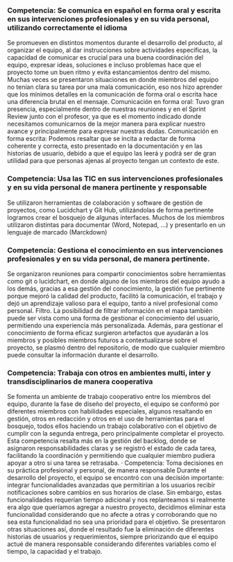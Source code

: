 ### Competencia: Se comunica en español en forma oral y escrita en sus intervenciones profesionales y en su vida personal, utilizando correctamente el idioma
Se promueven en distintos momentos durante el desarrollo del producto, al organizar el equipo, al dar instrucciones sobre actividades específicas, la capacidad de comunicar es crucial para una buena coordinación del equipo, expresar ideas, soluciones e incluso problemas hace que el proyecto tome un buen ritmo y evita estancamientos dentro del mismo. Muchas veces se presentaron situaciones en donde miembros del equipo no tenían clara su tarea por una mala comunicación, eso nos hizo aprender que los mínimos detalles en la comunicación de forma oral o escrita hace una diferencia brutal en el mensaje.
Comunicación en forma oral:
 Tuvo gran presencia, especialmente dentro de nuestras reuniones y en el Sprint Review junto con el profesor, ya que es el momento indicado donde necesitamos comunicarnos de la mejor manera para explicar nuestro avance y principalmente para expresar nuestras dudas. 
Comunicación en forma escrita:
Podemos resaltar que se incita a redactar de forma coherente y correcta, esto presentado en la documentación y en las historias de usuario, debido a que el equipo las leerá y podrá ser de gran utilidad para que personas ajenas al proyecto tengan un contexto de este.

### Competencia: Usa las TIC en sus intervenciones profesionales y en su vida personal de manera pertinente y responsable
Se utilizaron herramientas de colaboración y software de gestión de proyectos, como Lucidchart y Git Hub, utilizándolas de forma pertinente logramos crear el bosquejo de algunas interfaces. Muchos de los miembros utilizaron distintas para documentar (Word, Notepad, …) y presentarlo en un lenguaje de marcado (Marckdown) 

### Competencia: Gestiona el conocimiento en sus intervenciones profesionales y en su vida personal, de manera pertinente.
Se organizaron reuniones para compartir conocimientos sobre herramientas como git o lucidchart, en donde alguno de los miembros del equipo ayudo a los demás, gracias a esa gestión del conocimiento, la gestión fue pertinente porque mejoró la calidad del producto, facilitó la comunicación, el trabajo y dejó un aprendizaje valioso para el equipo, tanto a nivel profesional como personal.
Filtro. La posibilidad de filtrar información en el mapa también puede ser vista como una forma de gestionar el conocimiento del usuario, permitiendo una experiencia más personalizada. Además, para gestionar el conocimiento de forma eficaz surgieron artefactos que ayudarán a los miembros y posibles miembros futuros a contextualizarse sobre el proyecto, se plasmó dentro del repositorio, de modo que cualquier miembro puede consultar la información durante el desarrollo.
 
### Competencia: Trabaja con otros en ambientes multi, inter y transdisciplinarios de manera cooperativa
Se fomenta un ambiente de trabajo cooperativo entre los miembros del equipo, durante la fase de diseño del proyecto, el equipo se conformó por diferentes miembros con habilidades especiales, algunos resaltando en gestión, otros en redacción y otros en el uso de herramientas para el bosquejo, todos ellos haciendo un trabajo colaborativo con el objetivo de cumplir con la segunda entrega, pero principalmente completar el proyecto.
Esta competencia resalta más en la gestión del backlog, donde se asignaron responsabilidades claras y se registró el estado de cada tarea, facilitando la coordinación y permitiendo que cualquier miembro pudiera apoyar a otro si una tarea se retrasaba. 
·           Competencia: Toma decisiones en su práctica profesional y personal, de manera responsable
Durante el desarrollo del proyecto, el equipo se encontró con una decisión importante: integrar funcionalidades avanzadas que permitirían a los usuarios recibir notificaciones sobre cambios en sus horarios de clase. Sin embargo, estas funcionalidades requerían tiempo adicional y nos replanteamos si realmente era algo que queríamos agregar a nuestro proyecto, decidimos eliminar esta funcionalidad considerando que no afecte a otras y corroborando que no sea esta funcionalidad no sea una prioridad para el objetivo. Se presentaron otras situaciones así, donde el resultado fue la eliminación de diferentes historias de usuarios y requerimientos, siempre priorizando que el equipo actué de manera responsable considerando diferentes variables como el tiempo, la capacidad y el trabajo.
